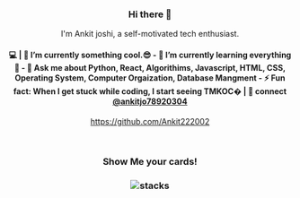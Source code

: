  

 <h3 align="center"> Hi there 👋</h3>

<p align="center">
I'm Ankit joshi, a self-motivated tech enthusiast.
</p>

<h4 align="center">
💻  | 🔭 I’m currently something cool.😎
- 🌱 I’m currently learning everything 🤣
- 💬 Ask me about Python, React, Algorithims, Javascript, HTML, CSS, Operating System, Computer Orgaization, Database Mangment
- ⚡ Fun fact: When I get stuck while coding, I start seeing TMKOC� | 💬 connect <a href="https://twitter.com/ankitjo78920304">@ankitjo78920304</a>
</h4>
<p  align="center">
<a href="https://github.com/Ankit222002">https://github.com/Ankit222002</a>
</p>

<br/>
<h3 align="center">
Show Me your cards!
</h3>

<h3 align="center">
<img src="https://raw.githubusercontent.com/akasrai/akasrai/master/assets/stack-hills.png" alt="stacks"/>
</h3>
